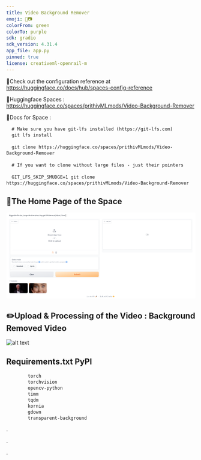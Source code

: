 ```yaml
---
title: Video Background Remover
emoji: 🎥📷
colorFrom: green
colorTo: purple
sdk: gradio
sdk_version: 4.31.4
app_file: app.py
pinned: true
license: creativeml-openrail-m
---
```



🚀Check out the configuration reference at https://huggingface.co/docs/hub/spaces-config-reference

🚀Huggingface Spaces : https://huggingface.co/spaces/prithivMLmods/Video-Background-Remover

🚀Docs for Space :

      # Make sure you have git-lfs installed (https://git-lfs.com)
      git lfs install
      
      git clone https://huggingface.co/spaces/prithivMLmods/Video-Background-Remover
      
      # If you want to clone without large files - just their pointers
      
      GIT_LFS_SKIP_SMUDGE=1 git clone https://huggingface.co/spaces/prithivMLmods/Video-Background-Remover

## 🔮The Home Page of the Space 

![alt text](assets/cc1.png)

## ✏️Upload & Processing of the Video : Background Removed Video

![alt text](assets/hnv.gif)

## Requirements.txt PyPI
            torch
            torchvision
            opencv-python
            timm
            tqdm
            kornia
            gdown
            transparent-background
            
.

.

.
